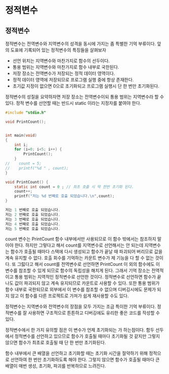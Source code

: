 # 정적변수

## 정적변수

정적변수는 전역변수와 지역변수의 성격을 동시에 가지는 좀 특별한 기억 부류이다. 
앞의 도표에 기록되어 있는 정적변수의 특징들을 살펴보자

- 선언 위치는 지역변수와 마찬가지로 함수의 선두이다.
- 통용 범위는 지역변수와 마찬가지로 함수 내부로 국한된다.
- 저장 장소는 전역변수가 저장되는 정적 데이터 영역이다.
- 정적 데이터 영역에 저장되므로 프로그램 실행 중에 항상 존재한다.
- 초기값 지정이 없으면 0으로 초기화되고 프로그램 실행시 단 한 번만 초기화된다.

정적변수의 성질을 요약하자면 저장 장소는 전역변수이되 통용 범위는 지역변수라 할 수 있다.
정적 변수를 선언할 때는 반드시 static 이라는 지정자를 붙여야 한다.

```c
#include "stdio.h"

void PrintCount();


int main(void)
{
    int i;
    for (i=0; i<5; i++) {
        PrintCount();
    }
//    count = 5;
//    printf("%d " , count);
}

void PrintCount() {
    static int count = 0 ; // 최초 호출 시 딱 한번 초기화 된다.
    count++;
    printf("저는 %d 번째로 호출 되었습니다.\n",count);
}
```



```c
저는 1 번째로 호출 되었습니다.
저는 2 번째로 호출 되었습니다.
저는 3 번째로 호출 되었습니다.
저는 4 번째로 호출 되었습니다.
저는 5 번째로 호출 되었습니다.
```

count 변수는 PrintCount 함수 내부에서만 사용되므로 이 함수 밖에서는 참조하지 말아야 한다.
하지만 그렇다고 해서 count를 지역변수로 선언해서는 안 되는데 지역변수는 함수가 호출될 때마다
스택에 다시 생성되고 함수가 끝날 때 파괴되어 버리므로 값을 계속 유지할 수 없다. 호출 회수를 기억하는
카운트 변수가 제 기능을 다 할 수 없는 것이다. 또 그럻다고 해서 count를 전역변수로 선언하면 PrintCount 
이 외의 함수에도 이 변수를 참조할 수 있게 되므로 함수의 독립성을 해치게 된다. 
그래서 기억 장소는 전역적이고 통용 범위는 지역적인 정적변수로 선언한 것이다. 정적변수로 선언하면
함수가 끝나도 값이 파괴되지 않고 계속 유지되므로 카운트로 사용할 수 있다. 또한 통용 범위가 
함수 내부로 국한되므로 외부에서 이 변수를 참조할 수 없으며 디버깅시에도 문제가 되지 않고 이 함수를
다른 프로젝트로 가져가 쉽게 재사용할 수도 있다. 

정적변수는 지역변수와 전역변수의 장점을 모두 가지는 조금 특이한 기억 부류이다.
정적변수를 잘 사용하면 구조적으로 튼튼하고 디버깅에도 유리한 좋은 코드를 작성할 수 있다. 

정적변수에서 한 가지 유의할 점은 이 변수가 언제 초기화되는 가 하는점이다.
함두 선두에서 정적변수를 선언하고 있으므로 함수가 호출될 때마다 초기화될 것 같지만
그렇지 않으면 함수가 최초로 호출될 때 단 한 번만 초기화된다.

함수 내부에서 큰 배열을 선언하고 초기화할 때는 초기화 시간을 절약하기 위해 정적으로  선언하여 한 번만
초기화하도록 해야 한다. 그렇지 않으면 함수가 호출될 때마다 큰 배열이 매번 생성, 초기화, 파괴를 반복하므로
느려진다.


